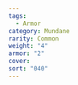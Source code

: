 ```yaml
---  
tags:  
  - Armor  
category: Mundane  
rarity: Common  
weight: "4"  
armor: "2"  
cover:   
sort: "040"  
---  
```

